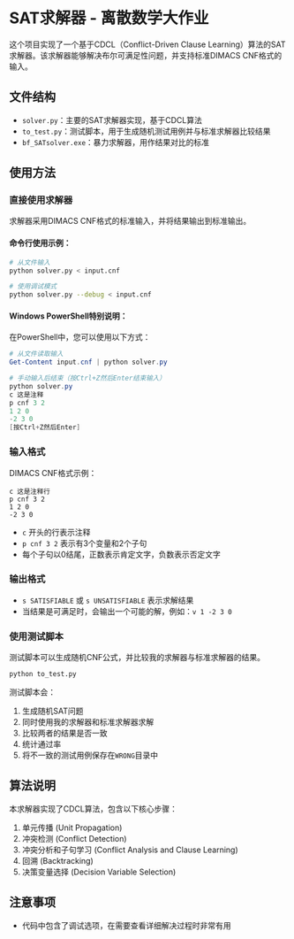 # SAT求解器 - 离散数学大作业

这个项目实现了一个基于CDCL（Conflict-Driven Clause Learning）算法的SAT求解器。该求解器能够解决布尔可满足性问题，并支持标准DIMACS CNF格式的输入。

## 文件结构

- `solver.py`：主要的SAT求解器实现，基于CDCL算法
- `to_test.py`：测试脚本，用于生成随机测试用例并与标准求解器比较结果
- `bf_SATsolver.exe`：暴力求解器，用作结果对比的标准

## 使用方法

### 直接使用求解器

求解器采用DIMACS CNF格式的标准输入，并将结果输出到标准输出。

#### 命令行使用示例：

```bash
# 从文件输入
python solver.py < input.cnf

# 使用调试模式
python solver.py --debug < input.cnf
```

#### Windows PowerShell特别说明：

在PowerShell中，您可以使用以下方式：

```powershell
# 从文件读取输入
Get-Content input.cnf | python solver.py

# 手动输入后结束（按Ctrl+Z然后Enter结束输入）
python solver.py
c 这是注释
p cnf 3 2
1 2 0
-2 3 0
[按Ctrl+Z然后Enter]
```

### 输入格式

DIMACS CNF格式示例：
```
c 这是注释行
p cnf 3 2
1 2 0
-2 3 0
```

- `c` 开头的行表示注释
- `p cnf 3 2` 表示有3个变量和2个子句
- 每个子句以0结尾，正数表示肯定文字，负数表示否定文字

### 输出格式

- `s SATISFIABLE` 或 `s UNSATISFIABLE` 表示求解结果
- 当结果是可满足时，会输出一个可能的解，例如：`v 1 -2 3 0`

### 使用测试脚本

测试脚本可以生成随机CNF公式，并比较我的求解器与标准求解器的结果。

```bash
python to_test.py
```

测试脚本会：
1. 生成随机SAT问题
2. 同时使用我的求解器和标准求解器求解
3. 比较两者的结果是否一致
4. 统计通过率
5. 将不一致的测试用例保存在`WRONG`目录中

## 算法说明

本求解器实现了CDCL算法，包含以下核心步骤：
1. 单元传播 (Unit Propagation)
2. 冲突检测 (Conflict Detection)
3. 冲突分析和子句学习 (Conflict Analysis and Clause Learning)
4. 回溯 (Backtracking)
5. 决策变量选择 (Decision Variable Selection)

## 注意事项

- 代码中包含了调试选项，在需要查看详细解决过程时非常有用
